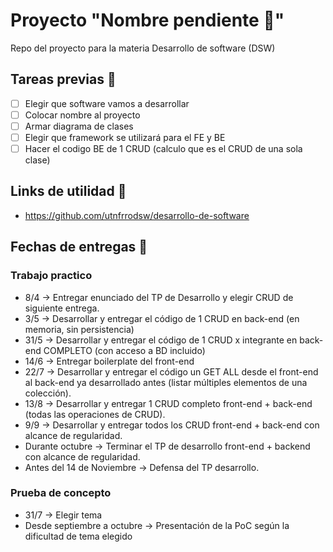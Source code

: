 # Proyecto "Nombre pendiente 💭" 
Repo del proyecto para la materia Desarrollo de software (DSW)

## Tareas previas 📃
- [ ] Elegir que software vamos a desarrollar
- [ ] Colocar nombre al proyecto
- [ ] Armar diagrama de clases
- [ ] Elegir que framework se utilizará para el FE y BE
- [ ] Hacer el codigo BE de 1 CRUD (calculo que es el CRUD de una sola clase)

## Links de utilidad 🔗
- https://github.com/utnfrrodsw/desarrollo-de-software

## Fechas de entregas 📅
### Trabajo practico 
- 8/4 -> Entregar enunciado del TP de Desarrollo y elegir CRUD de siguiente entrega.
- 3/5 -> Desarrollar y entregar el código de 1 CRUD en back-end (en memoria, sin persistencia)
- 31/5 -> Desarrollar y entregar el código de 1 CRUD x integrante en back-end COMPLETO (con acceso a BD incluido)
- 14/6 -> Entregar boilerplate del front-end
- 22/7 -> Desarrollar y entregar el código un GET ALL desde el front-end al back-end ya desarrollado antes (listar múltiples elementos de una colección).
- 13/8 -> Desarrollar y entregar 1 CRUD completo front-end + back-end (todas las operaciones de CRUD).
- 9/9 -> Desarrollar y entregar todos los CRUD front-end + back-end con alcance de regularidad.
- Durante octubre -> Terminar el TP de desarrollo front-end + backend con alcance de regularidad.
- Antes del 14 de Noviembre -> Defensa del TP desarrollo.
### Prueba de concepto
- 31/7 -> Elegir tema
- Desde septiembre a octubre -> Presentación de la PoC según la dificultad de tema elegido

